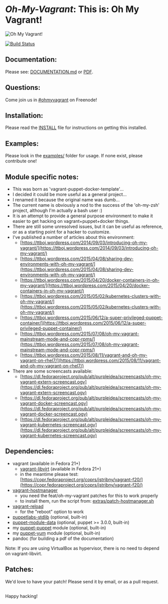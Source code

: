 # *Oh-My-Vagrant*: This is: Oh My Vagrant!

![Oh My Vagrant!](https://raw.githubusercontent.com/purpleidea/oh-my-vagrant/master/art/omv.png)

[![Build Status](https://secure.travis-ci.org/purpleidea/oh-my-vagrant.png)](http://travis-ci.org/purpleidea/oh-my-vagrant)

## Documentation:
Please see: [DOCUMENTATION.md](DOCUMENTATION.md) or [PDF](https://pdfdoc-purpleidea.rhcloud.com/pdf/https://github.com/purpleidea/oh-my-vagrant/blob/master/DOCUMENTATION.md).

## Questions:
Come join us in [#ohmyvagrant](https://webchat.freenode.net/?channels=#ohmyvagrant) on Freenode!

## Installation:
Please read the [INSTALL](INSTALL) file for instructions on getting this installed.

## Examples:
Please look in the [examples/](examples/) folder for usage. If none exist, please contribute one!

## Module specific notes:

* This was born as 'vagrant-puppet-docker-template'...
* I decided it could be more useful as a general project...
* I renamed it because the original name was dumb...
* The current name is obviously a nod to the success of the 'oh-my-zsh' project, although I'm actually a bash user :)
* It is an attempt to provide a general purpose environment to make it easier to get hacking on vagrant+puppet+docker things.
* There are still some unresolved issues, but it can be useful as reference, or as a starting point for a hacker to customize.
* I've published a number of articles about this environment:
  * [https://ttboj.wordpress.com/2014/09/03/introducing-oh-my-vagrant/](https://ttboj.wordpress.com/2014/09/03/introducing-oh-my-vagrant/)
  * [https://ttboj.wordpress.com/2015/04/08/sharing-dev-environments-with-oh-my-vagrant/](https://ttboj.wordpress.com/2015/04/08/sharing-dev-environments-with-oh-my-vagrant/)
  * [https://ttboj.wordpress.com/2015/04/20/docker-containers-in-oh-my-vagrant/](https://ttboj.wordpress.com/2015/04/20/docker-containers-in-oh-my-vagrant/)
  * [https://ttboj.wordpress.com/2015/05/02/kubernetes-clusters-with-oh-my-vagrant/](https://ttboj.wordpress.com/2015/05/02/kubernetes-clusters-with-oh-my-vagrant/)
  * [https://ttboj.wordpress.com/2015/06/12/a-super-privileged-puppet-container/](https://ttboj.wordpress.com/2015/06/12/a-super-privileged-puppet-container/)
  * [https://ttboj.wordpress.com/2015/07/08/oh-my-vagrant-mainstream-mode-and-copr-rpms/](https://ttboj.wordpress.com/2015/07/08/oh-my-vagrant-mainstream-mode-and-copr-rpms/)
  * [https://ttboj.wordpress.com/2015/08/11/vagrant-and-oh-my-vagrant-on-rhel7/](https://ttboj.wordpress.com/2015/08/11/vagrant-and-oh-my-vagrant-on-rhel7/)
* There are some screencasts available:
  * [https://dl.fedoraproject.org/pub/alt/purpleidea/screencasts/oh-my-vagrant-extern-screencast.ogv](https://dl.fedoraproject.org/pub/alt/purpleidea/screencasts/oh-my-vagrant-extern-screencast.ogv)
  * [https://dl.fedoraproject.org/pub/alt/purpleidea/screencasts/oh-my-vagrant-docker-screencast.ogv](https://dl.fedoraproject.org/pub/alt/purpleidea/screencasts/oh-my-vagrant-docker-screencast.ogv)
  * [https://dl.fedoraproject.org/pub/alt/purpleidea/screencasts/oh-my-vagrant-kubernetes-screencast.ogv](https://dl.fedoraproject.org/pub/alt/purpleidea/screencasts/oh-my-vagrant-kubernetes-screencast.ogv)

## Dependencies:
* vagrant (available in Fedora 21+)
  * [vagrant-libvirt](https://github.com/pradels/vagrant-libvirt/) (available in Fedora 21+)
  * in the meantime please test: [https://copr.fedoraproject.org/coprs/jstribny/vagrant-f20/](https://copr.fedoraproject.org/coprs/jstribny/vagrant-f20/)
* [vagrant-hostmanager](https://github.com/purpleidea/vagrant-hostmanager/)
  * you need the feat/oh-my-vagrant patches for this to work properly
  * to install them, run the script from: [extras/patch-hostmanager.sh](extras/patch-hostmanager.sh)
* [vagrant-reload](https://github.com/aidanns/vagrant-reload)
  * for the "reboot" option to work
* [puppetlabs-stdlib](https://github.com/puppetlabs/puppetlabs-stdlib) (optional, built-in)
* [puppet-module-data](https://github.com/ripienaar/puppet-module-data/) (optional, puppet >= 3.0.0, built-in)
* my [puppet-puppet](https://github.com/purpleidea/puppet-puppet) module (optional, built-in)
* my [puppet-yum](https://github.com/purpleidea/puppet-yum) module (optional, built-in)
* pandoc (for building a pdf of the documentation)

Note: If you are using VirtualBox as hypervisor, there is no need to depend on vagrant-libvirt.

## Patches:
We'd love to have your patch! Please send it by email, or as a pull request.

##

Happy hacking!

